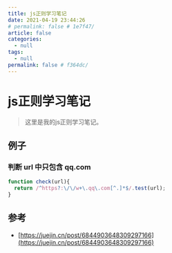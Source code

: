 ```yaml
---
title: js正则学习笔记
date: 2021-04-19 23:44:26
# permalink: false # 1e7f47/
article: false
categories: 
  - null
tags: 
  - null
permalink: false # f364dc/
---
```

# js正则学习笔记
> 这里是我的js正则学习笔记。








## 例子

### 判断 url 中只包含 qq.com
```js
function check(url){
  return /^https?:\/\/w+\.qq\.com[^.]*$/.test(url);
}
```


## 参考

- [https://juejin.cn/post/6844903648309297166](https://juejin.cn/post/6844903648309297166)

